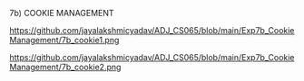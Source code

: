 7b) COOKIE MANAGEMENT

https://github.com/jayalakshmicyadav/ADJ_CS065/blob/main/Exp7b_CookieManagement/7b_cookie1.png

https://github.com/jayalakshmicyadav/ADJ_CS065/blob/main/Exp7b_CookieManagement/7b_cookie2.png
